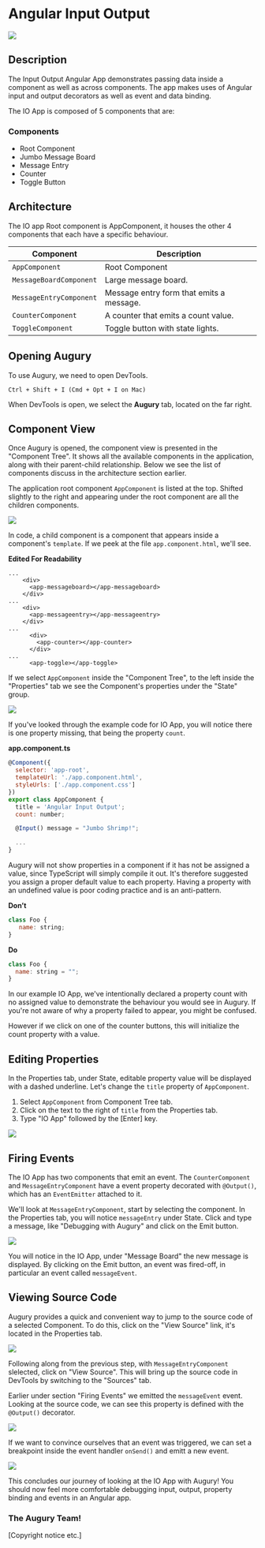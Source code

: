 # Angular Input Output

<img src="img/io-app.png" />

## Description
The Input Output Angular App demonstrates passing data inside a component as well as across components. The app makes uses of Angular input and output decorators as well as event and data binding.

The IO App is composed of 5 components that are:

### Components

* Root Component
* Jumbo Message Board
* Message Entry
* Counter
* Toggle Button

## Architecture

The IO app Root component is AppComponent, it houses the other 4 components that each have a specific behaviour.

Component | Description
-----|------------
`AppComponent` | Root Component
`MessageBoardComponent` | Large message board.
`MessageEntryComponent` | Message entry form that emits a message.
`CounterComponent` | A counter that emits a count value.
`ToggleComponent` | Toggle button with state lights.

## Opening Augury
To use Augury, we need to open DevTools.

```
Ctrl + Shift + I (Cmd + Opt + I on Mac)
```

When DevTools is open, we select the **Augury** tab, located on the far right.

## Component View

Once Augury is opened, the component view is presented in the "Component Tree". It shows all the available components in the application, along with their parent-child relationship. Below we see the list of components discuss in the architecture section earlier.

The application root component `AppComponent` is listed at the top. Shifted slightly to the right and appearing under the root component are all the children components.

<img src="img/component-tree.png">

In code, a child component is a component that appears inside a component's `template`. If we peek at the file `app.component.html`, we'll see.

**Edited For Readability**

```
...
    <div>
      <app-messageboard></app-messageboard>
    </div>
...
    <div>
      <app-messageentry></app-messageentry>
    </div>
...
      <div>
        <app-counter></app-counter>
      </div>
...
      <app-toggle></app-toggle>
```

If we select `AppComponent` inside the "Component Tree", to the left inside the "Properties" tab we see the Component's properties under the "State" group.

<img src="img/properties-app-component.png">

If you've looked through the example code for IO App, you will notice there is one property missing, that being the property `count`.


**app.component.ts**
```js
@Component({
  selector: 'app-root',
  templateUrl: './app.component.html',
  styleUrls: ['./app.component.css']
})
export class AppComponent {
  title = 'Angular Input Output';
  count: number;

  @Input() message = "Jumbo Shrimp!";

  ...
}
```

Augury will not show properties in a component if it has not be assigned a value, since TypeScript will simply compile it out. It's therefore suggested you assign a proper default value to each property. Having a property with an undefined value is poor coding practice and is an anti-pattern.


**Don’t**
```js
class Foo {
   name: string;
}
```

**Do**
```js
class Foo {
  name: string = "";
}
```

In our example IO App, we've intentionally declared a property count with no assigned value to demonstrate the behaviour you would see in Augury. If you're not aware of why a property failed to appear, you might be confused.

However if we click on one of the counter buttons, this will initialize the count property with a value.

## Editing Properties

In the Properties tab, under State, editable property value will be displayed with a dashed underline. Let's change the `title` property of `AppComponent`.

1. Select `AppComponent` from Component Tree tab.
1. Click on the text to the right of `title` from the Properties tab.
1. Type "IO App" followed by the [Enter] key.

<img src="img/editing-title-app.png">

## Firing Events

The IO App has two components that emit an event. The `CounterComponent` and `MessageEntryComponent` have a event property decorated with `@Output()`, which has an `EventEmitter` attached to it.

We'll look at `MessageEntryComponent`, start by selecting the component. In the Properties tab, you will notice `messageEntry` under State. Click and type a message, like "Debugging with Augury" and click on the Emit button.

<img src="img/emitting.png">

You will notice in the IO App, under "Message Board" the new message is displayed. By clicking on the Emit button, an event was fired-off, in particular an event called `messageEvent`.

## Viewing Source Code

Augury provides a quick and convenient way to jump to the source code of a selected Component. To do this, click on the "View Source" link, it's located in the Properties tab.

<img src="img/view-source.png">

Following along from the previous step, with `MessageEntryComponent` slelected, click on "View Source". This will bring up the source code in DevTools by switching to the "Sources" tab.

Earlier under section "Firing Events" we emitted the `messageEvent` event. Looking at the source code, we can see this property is defined with the `@Output()` decorator.

<img src="img/sources.png">

If we want to convince ourselves that an event was triggered, we can set a breakpoint inside the event handler `onSend()` and emitt a new event.

<img src="img/debugging-with-notes.png">

This concludes our journey of looking at the IO App with Augury! You should now feel more comfortable debugging input, output, property binding and events in an Angular app.

### The Augury Team!

[Copyright notice etc.]
